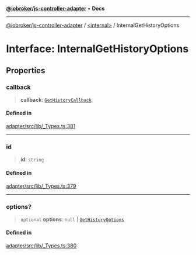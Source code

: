 [**@iobroker/js-controller-adapter**](../../README.md) • **Docs**

***

[@iobroker/js-controller-adapter](../../globals.md) / [\<internal\>](../README.md) / InternalGetHistoryOptions

# Interface: InternalGetHistoryOptions

## Properties

### callback

> **callback**: [`GetHistoryCallback`](../type-aliases/GetHistoryCallback.md)

#### Defined in

[adapter/src/lib/\_Types.ts:381](https://github.com/ioBroker/ioBroker.js-controller/blob/3f7dfd7110e5b0031cea7f51684c94438886c7d3/packages/adapter/src/lib/_Types.ts#L381)

***

### id

> **id**: `string`

#### Defined in

[adapter/src/lib/\_Types.ts:379](https://github.com/ioBroker/ioBroker.js-controller/blob/3f7dfd7110e5b0031cea7f51684c94438886c7d3/packages/adapter/src/lib/_Types.ts#L379)

***

### options?

> `optional` **options**: `null` \| [`GetHistoryOptions`](GetHistoryOptions.md)

#### Defined in

[adapter/src/lib/\_Types.ts:380](https://github.com/ioBroker/ioBroker.js-controller/blob/3f7dfd7110e5b0031cea7f51684c94438886c7d3/packages/adapter/src/lib/_Types.ts#L380)
